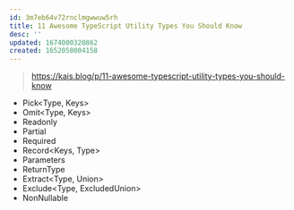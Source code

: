 ```yaml
---
id: 3m7eb64v72rnclmgwwuw5rh
title: 11 Awesome TypeScript Utility Types You Should Know
desc: ''
updated: 1674000320862
created: 1652058004158
---
```


> https://kais.blog/p/11-awesome-typescript-utility-types-you-should-know

- Pick<Type, Keys>
- Omit<Type, Keys>
- Readonly<Type>
- Partial<Type>
- Required<Type>
- Record<Keys, Type>
- Parameters<Type>
- ReturnType<Type>
- Extract<Type, Union>
- Exclude<Type, ExcludedUnion>
- NonNullable<Type>
